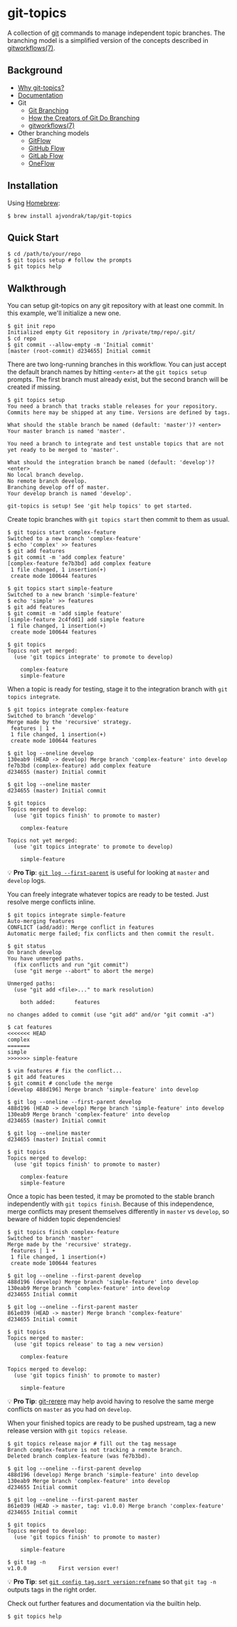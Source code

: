 # git-topics

A collection of [git](https://git-scm.com/) commands to manage independent topic branches. The branching model is a simplified version of the concepts described in [gitworkflows(7)](https://git-scm.com/docs/gitworkflows).

## Background

* [Why git-topics?](RATIONALE.md)
* [Documentation](ronn)
* Git
  * [Git Branching](https://git-scm.com/book/en/v2/Git-Branching-Branches-in-a-Nutshell)
  * [How the Creators of Git Do Branching](https://hackernoon.com/how-the-creators-of-git-do-branches-e6fcc57270fb)
  * [gitworkflows(7)](https://git-scm.com/docs/gitworkflows)
* Other branching models
  * [GitFlow](http://nvie.com/posts/a-successful-git-branching-model/)
  * [GitHub Flow](http://scottchacon.com/2011/08/31/github-flow.html)
  * [GitLab Flow](https://about.gitlab.com/2014/09/29/gitlab-flow/)
  * [OneFlow](http://endoflineblog.com/oneflow-a-git-branching-model-and-workflow)

## Installation

Using [Homebrew](https://brew.sh/):

```
$ brew install ajvondrak/tap/git-topics
```

## Quick Start

```
$ cd /path/to/your/repo
$ git topics setup # follow the prompts
$ git topics help
```

## Walkthrough

You can setup git-topics on any git repository with at least one commit. In this example, we'll initialize a new one.

```
$ git init repo
Initialized empty Git repository in /private/tmp/repo/.git/
$ cd repo
$ git commit --allow-empty -m 'Initial commit'
[master (root-commit) d234655] Initial commit
```

There are two long-running branches in this workflow. You can just accept the
default branch names by hitting `<enter>` at the `git topics setup` prompts. The first branch must already exist, but the second branch will be created if missing.

```
$ git topics setup
You need a branch that tracks stable releases for your repository.
Commits here may be shipped at any time. Versions are defined by tags.

What should the stable branch be named (default: 'master')? <enter>
Your master branch is named 'master'.

You need a branch to integrate and test unstable topics that are not
yet ready to be merged to 'master'.

What should the integration branch be named (default: 'develop')? <enter>
No local branch develop.
No remote branch develop.
Branching develop off of master.
Your develop branch is named 'develop'.

git-topics is setup! See 'git help topics' to get started.
```

Create topic branches with `git topics start` then commit to them as usual.

```
$ git topics start complex-feature
Switched to a new branch 'complex-feature'
$ echo 'complex' >> features
$ git add features
$ git commit -m 'add complex feature'
[complex-feature fe7b3bd] add complex feature
 1 file changed, 1 insertion(+)
 create mode 100644 features
```

```
$ git topics start simple-feature
Switched to a new branch 'simple-feature'
$ echo 'simple' >> features
$ git add features
$ git commit -m 'add simple feature'
[simple-feature 2c4fdd1] add simple feature
 1 file changed, 1 insertion(+)
 create mode 100644 features
```

```
$ git topics
Topics not yet merged:
  (use 'git topics integrate' to promote to develop)

    complex-feature
    simple-feature

```

When a topic is ready for testing, stage it to the integration branch with `git topics integrate`.

```
$ git topics integrate complex-feature
Switched to branch 'develop'
Merge made by the 'recursive' strategy.
 features | 1 +
 1 file changed, 1 insertion(+)
 create mode 100644 features
```

```
$ git log --oneline develop
130eab9 (HEAD -> develop) Merge branch 'complex-feature' into develop
fe7b3bd (complex-feature) add complex feature
d234655 (master) Initial commit
```

```
$ git log --oneline master
d234655 (master) Initial commit
```

```
$ git topics
Topics merged to develop:
  (use 'git topics finish' to promote to master)

    complex-feature

Topics not yet merged:
  (use 'git topics integrate' to promote to develop)

    simple-feature

```

:bulb: **Pro Tip**: [`git log --first-parent`](https://www.git-scm.com/docs/git-log#git-log---first-parent) is useful for looking at `master` and `develop` logs.

You can freely integrate whatever topics are ready to be tested. Just resolve merge conflicts inline.

```
$ git topics integrate simple-feature
Auto-merging features
CONFLICT (add/add): Merge conflict in features
Automatic merge failed; fix conflicts and then commit the result.
```

```
$ git status
On branch develop
You have unmerged paths.
  (fix conflicts and run "git commit")
  (use "git merge --abort" to abort the merge)

Unmerged paths:
  (use "git add <file>..." to mark resolution)

	both added:      features

no changes added to commit (use "git add" and/or "git commit -a")
```

```
$ cat features
<<<<<<< HEAD
complex
=======
simple
>>>>>>> simple-feature
```

```
$ vim features # fix the conflict...
$ git add features
$ git commit # conclude the merge
[develop 488d196] Merge branch 'simple-feature' into develop
```

```
$ git log --oneline --first-parent develop
488d196 (HEAD -> develop) Merge branch 'simple-feature' into develop
130eab9 Merge branch 'complex-feature' into develop
d234655 (master) Initial commit
```

```
$ git log --oneline master
d234655 (master) Initial commit
```

```
$ git topics
Topics merged to develop:
  (use 'git topics finish' to promote to master)

    complex-feature
    simple-feature

```

Once a topic has been tested, it may be promoted to the stable branch independently with `git topics finish`. Because of this independence, merge conflicts may present themselves differently in `master` vs `develop`, so beware of hidden topic dependencies!

```
$ git topics finish complex-feature
Switched to branch 'master'
Merge made by the 'recursive' strategy.
 features | 1 +
 1 file changed, 1 insertion(+)
 create mode 100644 features
```

```
$ git log --oneline --first-parent develop
488d196 (develop) Merge branch 'simple-feature' into develop
130eab9 Merge branch 'complex-feature' into develop
d234655 Initial commit
```

```
$ git log --oneline --first-parent master
861e039 (HEAD -> master) Merge branch 'complex-feature'
d234655 Initial commit
```

```
$ git topics
Topics merged to master:
  (use 'git topics release' to tag a new version)

    complex-feature

Topics merged to develop:
  (use 'git topics finish' to promote to master)

    simple-feature

```

:bulb: **Pro Tip**: [git-rerere](https://git-scm.com/docs/git-rerere) may help avoid having to resolve the same merge conflicts on `master` as you had on `develop`.

When your finished topics are ready to be pushed upstream, tag a new release version with `git topics release`.

```
$ git topics release major # fill out the tag message
Branch complex-feature is not tracking a remote branch.
Deleted branch complex-feature (was fe7b3bd).
```

```
$ git log --oneline --first-parent develop
488d196 (develop) Merge branch 'simple-feature' into develop
130eab9 Merge branch 'complex-feature' into develop
d234655 Initial commit
```

```
$ git log --oneline --first-parent master
861e039 (HEAD -> master, tag: v1.0.0) Merge branch 'complex-feature'
d234655 Initial commit
```

```
$ git topics
Topics merged to develop:
  (use 'git topics finish' to promote to master)

    simple-feature

```

```
$ git tag -n
v1.0.0          First version ever!
```

:bulb: **Pro Tip**: set [`git config tag.sort version:refname`](https://git-scm.com/docs/git-config#git-config-tagsort) so that `git tag -n` outputs tags in the right order.

Check out further features and documentation via the builtin help.

```
$ git topics help
```
